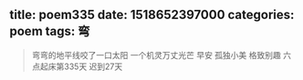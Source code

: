 title: poem335
date: 1518652397000
categories: poem
tags: 弯
---
> 弯弯的地平线咬了一口太阳
一个机灵万丈光芒
早安
孤独小美
格致别趣
六点起床第335天 迟到27天